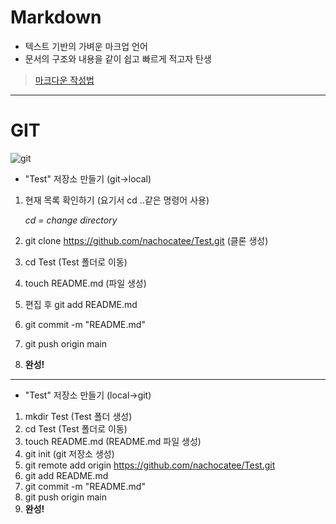 # Markdown
- 텍스트 기반의 가벼운 마크업 언어
- 문서의 구조와 내용을 같이 쉽고 빠르게 적고자 탄생
  
>[마크다운 작성법](https://gist.github.com/ihoneymon/652be052a0727ad59601)

---

# GIT
  ![git](https://velog.velcdn.com/images/crosstar1228/post/969185d2-d80f-41cc-b234-f5fb71f1304e/image.png)
  
  - "Test" 저장소 만들기 (git->local)
  1. 현재 목록 확인하기 (요기서 cd ..같은 명령어 사용)
   
        *cd = change directory*

  2. git clone https://github.com/nachocatee/Test.git (클론 생성)
  3. cd Test (Test 폴더로 이동)
  4. touch README.md (파일 생성)
  5. 편집 후 git add README.md
  6. git commit -m "README.md"
  7. git push origin main
  8. **완성!**

---

- "Test" 저장소 만들기 (local->git)
  
1. mkdir Test (Test 폴더 생성)
2. cd Test (Test 폴더로 이동)
3. touch README.md (README.md 파일 생성)
4. git init (git 저장소 생성)
5. git remote add origin https://github.com/nachocatee/Test.git
6. git add README.md
7. git commit -m "README.md"
8. git push origin main
9. **완성!**